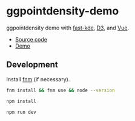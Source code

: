 # ggpointdensity-demo

ggpointdensity demo with [fast-kde](https://github.com/uwdata/fast-kde), [D3](https://d3js.org/), and [Vue](https://vuejs.org/).

- [Source code](https://github.com/joaopalmeiro/try-ggpointdensity)
- [Demo](https://ggpointdensity-demo.surge.sh/)

## Development

Install [fnm](https://github.com/Schniz/fnm) (if necessary).

```bash
fnm install && fnm use && node --version
```

```bash
npm install
```

```bash
npm run dev
```
